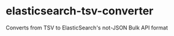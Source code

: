 elasticsearch-tsv-converter
===========================

Converts from TSV to ElasticSearch's not-JSON Bulk API format
